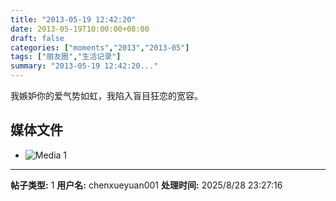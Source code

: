 ```yaml
---
title: "2013-05-19 12:42:20"
date: 2013-05-19T10:00:00+08:00
draft: false
categories: ["moments","2013","2013-05"]
tags: ["朋友圈","生活记录"]
summary: "2013-05-19 12:42:20..."
---
```


我嫉妒你的爱气势如虹，我陷入盲目狂恋的宽容。

## 媒体文件

- ![Media 1](/Moments/photos/2013-05-19/201305191242200.jpg)

---

**帖子类型:** 1
**用户名:** chenxueyuan001
**处理时间:** 2025/8/28 23:27:16
